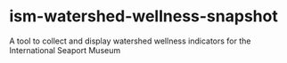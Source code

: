 # ism-watershed-wellness-snapshot
A tool to collect and display watershed wellness indicators for the International Seaport Museum
